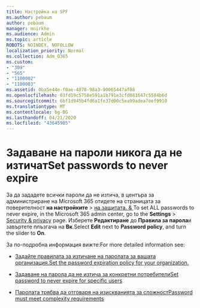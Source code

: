 ```yaml
---
title: Настройка на SPF
ms.author: pebaum
author: pebaum
manager: mnirkhe
ms.audience: Admin
ms.topic: article
ROBOTS: NOINDEX, NOFOLLOW
localization_priority: Normal
ms.collection: Adm_O365
ms.custom:
- "309"
- "565"
- "1100002"
- "1100003"
ms.assetid: 0ba5e44e-f0ae-4978-98a3-90065447af08
ms.openlocfilehash: 03fd19c5758e591a1b791e3cfd081647c5584b6d
ms.sourcegitcommit: 6bf1d945b4fd6a1fe37d00c5ea99adea7eef9910
ms.translationtype: MT
ms.contentlocale: bg-BG
ms.lasthandoff: 04/21/2020
ms.locfileid: "43645985"
---
```

# <a name="set-passwords-to-never-expire"></a><span data-ttu-id="c849e-102">Задаване на пароли никога да не изтичат</span><span class="sxs-lookup"><span data-stu-id="c849e-102">Set passwords to never expire</span></span>

<span data-ttu-id="c849e-103">За да зададете всички пароли да не изтича, в центъра за администриране на Microsoft 365 отидете на страницата за поверителност **на настройките** > [на защитата. &amp; ](https://portal.office.com/adminportal/home#/settings/security)</span><span class="sxs-lookup"><span data-stu-id="c849e-103">To set ALL passwords to never expire, in the Microsoft 365 admin center, go to the **Settings** > [Security &amp; privacy](https://portal.office.com/adminportal/home#/settings/security) page.</span></span> <span data-ttu-id="c849e-104">Изберете **Редактиране** до **Правила за парола**и завъртете плъзгача на **Вк**.</span><span class="sxs-lookup"><span data-stu-id="c849e-104">Select **Edit** next to **Password policy**, and turn the slider to **On**.</span></span>
  
<span data-ttu-id="c849e-105">За по-подробна информация вижте:</span><span class="sxs-lookup"><span data-stu-id="c849e-105">For more detailed information see:</span></span> 

- [<span data-ttu-id="c849e-106">Задайте правилата за изтичане на паролата за вашата организация.</span><span class="sxs-lookup"><span data-stu-id="c849e-106">Set the password expiration policy for your organization.</span></span>](https://docs.microsoft.com/office365/admin/manage/set-password-expiration-policy)
  
- [<span data-ttu-id="c849e-107">Задаване на парола да не изтича за конкретни потребители</span><span class="sxs-lookup"><span data-stu-id="c849e-107">Set password to never expire for specific users</span></span>](https://docs.microsoft.com/office365/admin/add-users/set-password-to-never-expire)

- [<span data-ttu-id="c849e-108">Паролата трябва да отговаря на изискванията за сложност</span><span class="sxs-lookup"><span data-stu-id="c849e-108">Password must meet complexity requirements</span></span>](https://docs.microsoft.com/windows/security/threat-protection/security-policy-settings/password-must-meet-complexity-requirements)
  